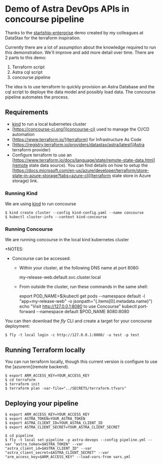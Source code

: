 # Demo of Astra DevOps APIs in concourse pipeline

Thanks to the [startship-enterprise](https://github.com/michelderu/starship-enterprise) demo created by my colleagues at DataStax for the terraform inspiration. 

Currently there are a lot of assumption about the knowledge required to run this demonstration. We'll improve and add more detail over time. There are 2 parts to this demo: 

1. Terraform script 
1. Astra cql script
1. concourse pipeline

The idea is to use terraform to quickly provision an Astra Database and the cql script to deploye the data model and possibly load data. The concourse pipeline automates the process. 

## Requirements

* [kind](https://kind.sigs.k8s.io/) to run a local kubernetes cluster
* [https://concourse-ci.org/](concourse-ci) used to manage the CI/CD automation
* [https://www.terraform.io/](terraform) for Infrastructure As Code
* [https://registry.terraform.io/providers/datastax/astra/latest](Astra terraform provider)
* Configure terraform to use an [https://www.terraform.io/docs/language/state/remote-state-data.html](remote state data source). You can find details on how to setup the [https://docs.microsoft.com/en-us/azure/developer/terraform/store-state-in-azure-storage?tabs=azure-cli](terraform state store in Azure storage) link.

### Running Kind
We are using [kind](https://kind.sigs.k8s.io/) to run concourse

```
$ kind create cluster --config kind-config.yaml --name concourse
$ kubectl cluster-info --context kind-concourse
```

### Running Concourse
We are running concourse in the local kind kubernetes cluster

*NOTES:
* Concourse can be accessed:

  * Within your cluster, at the following DNS name at port 8080:

    my-release-web.default.svc.cluster.local

  * From outside the cluster, run these commands in the same shell:

    export POD_NAME=$(kubectl get pods --namespace default -l "app=my-release-web" -o jsonpath="{.items[0].metadata.name}")
    echo "Visit http://127.0.0.1:8080 to use Concourse"
    kubectl port-forward --namespace default $POD_NAME 8080:8080

You can then download the *fly* CLI and create a target for your concourse deployment:
```
$ fly -t local login -c http://127.0.0.1:8080/ -u test -p test
```

## Running Terraform locally
You can run terraform locally, though this current version is configure to use the [azurerm](remote backend).

```
$ export ARM_ACCESS_KEY=YOUR_ACCESS_KEY
$ cd terraform 
$ terraform init
$ terraform plan -var-file="../SECRETS/terraform.tfvars"
```

## Deploying your pipeline

```
$ export ARM_ACCESS_KEY=YOUR_ACCESS_KEY
$ export ASTRA_TOKEN=YOUR_ASTRA_TOKEN
$ export ASTRA_CLIENT_ID=YOUR_ASTRA_CLIENT_ID
$ export ASTRA_CLIENT_SECRET=YOUR_ASTRA_CLIENT_SECRET

$ cd pipeline
$ fly -t local set-pipeline -p astra-devops --config pipeline.yml --var "astra_token=$ASTRA_TOKEN" --var "astra_client_id=$ASTRA_CLIENT_ID" --var "astra_client_secret=$ASTRA_CLIENT_SECRET" --var "arm_access_key=$ARM_ACCESS_KEY" --load-vars-from vars.yml
```


